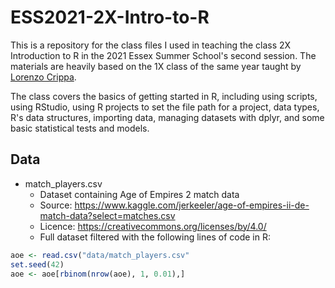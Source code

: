 # ESS2021-2X-Intro-to-R

This is a repository for the class files I used in teaching the class 2X Introduction to R in the 2021 Essex Summer School's second session. The materials are heavily based on the 1X class of the same year taught by [Lorenzo Crippa](https://lorenzo-crippa.github.io/).

The class covers the basics of getting started in R, including using scripts, using RStudio, using R projects to set the file path for a project, data types, R's data structures, importing data, managing datasets with dplyr, and some basic statistical tests and models.


## Data

- match_players.csv
  - Dataset containing Age of Empires 2 match data
  - Source: https://www.kaggle.com/jerkeeler/age-of-empires-ii-de-match-data?select=matches.csv
  - Licence: https://creativecommons.org/licenses/by/4.0/
  - Full dataset filtered with the following lines of code in R:

```r
aoe <- read.csv("data/match_players.csv"
set.seed(42)
aoe <- aoe[rbinom(nrow(aoe), 1, 0.01),]
```
